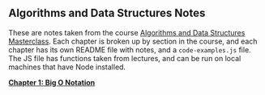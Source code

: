 ## Algorithms and Data Structures Notes

These are notes taken from the course [Algorithms and Data Structures Masterclass](https://www.udemy.com/course/js-algorithms-and-data-structures-masterclass/?couponCode=PLOYALTY0923).  Each chapter is broken up by section in the course, and each chapter has its own README file with notes, and a `code-examples.js` file.  The JS file has functions taken from lectures, and can be run on local machines that have Node installed.

**[Chapter 1: Big O Notation](./big-o//README.md)**
